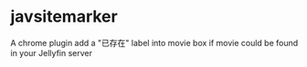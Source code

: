 # javsitemarker
A chrome plugin add a "已存在" label into movie box if movie could be found in your Jellyfin server

